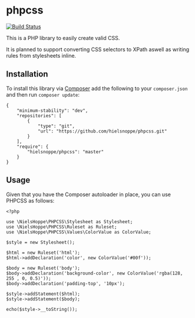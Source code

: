 # phpcss

[![Build Status](https://travis-ci.org/hielsnoppe/phpcss.svg?branch=master)](https://travis-ci.org/hielsnoppe/phpcss)

This is a PHP library to easily create valid CSS.

It is planned to support converting CSS selectors to XPath aswell as writing rules from stylesheets inline.

## Installation

To install this library via [Composer](http://getcomposer.org) add the following to your `composer.json` and then run `composer update`:

```
{
    "minimum-stability": "dev",
    "repositories": [
        {
            "type": "git",
            "url": "https://github.com/hielsnoppe/phpcss.git"
        }
    ],
    "require": {
        "hielsnoppe/phpcss": "master"
    }
}
```

## Usage

Given that you have the Composer autoloader in place, you can use PHPCSS as follows:

```
<?php

use \NielsHoppe\PHPCSS\Stylesheet as Stylesheet;
use \NielsHoppe\PHPCSS\Ruleset as Ruleset;
use \NielsHoppe\PHPCSS\Values\ColorValue as ColorValue;

$style = new Stylesheet();

$html = new Ruleset('html');
$html->addDeclaration('color', new ColorValue('#00f'));

$body = new Ruleset('body');
$body->addDeclaration('background-color', new ColorValue('rgba(128, 255 , 0, 0.5)'));
$body->addDeclaration('padding-top', '10px');

$style->addStatement($html);
$style->addStatement($body);

echo($style->__toString());
```
